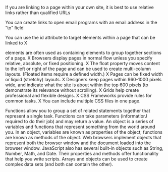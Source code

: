 If you are linking to a page within your own site, it is best to use relative links rather than qualified URLs

You can create links to open email programs with an email address in the “to” field

You can use the id attribute to target elements within a page that can be linked to X <div> elements are often used as containing elements to group together sections of a page. X Browsers display pages in normal flow unless you specify relative, absolute, or fixed positioning. X The float property moves content to the left or right of the page and can be used to create multi-column layouts. (Floated items require a defined width.) X Pages can be fixed width or liquid (stretchy) layouts. X Designers keep pages within 960-1000 pixels wide, and indicate what the site is about within the top 600 pixels (to demonstrate its relevance without scrolling). X Grids help create professional and flexible designs. X CSS Frameworks provide rules for common tasks. X You can include multiple CSS files in one page.

Functions allow you to group a set of related statements together that represent a single task. Functions can take parameters (informatiorJ required to do their job) and may return a value. An object is a series of variables and functions that represent something from the world around you. In an object, variables are known as properties of the object; functions are known as methods of the object. Web browsers implement objects that represent both the browser window and the document loaded into the browser window. JavaScript also has several built-in objects such as String, Number, Math, and Date. Their properties and methods offer functionality that help you write scripts. Arrays and objects can be used to create complex data sets (and both can contain the other).

 
